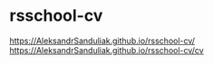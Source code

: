 # rsschool-cv
https://AleksandrSanduliak.github.io/rsschool-cv/
https://AleksandrSanduliak.github.io/rsschool-cv/cv


